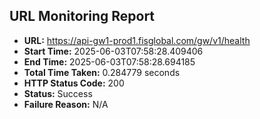 ## URL Monitoring Report

- **URL:** https://api-gw1-prod1.fisglobal.com/gw/v1/health
- **Start Time:** 2025-06-03T07:58:28.409406
- **End Time:** 2025-06-03T07:58:28.694185
- **Total Time Taken:** 0.284779 seconds
- **HTTP Status Code:** 200
- **Status:** Success
- **Failure Reason:** N/A
